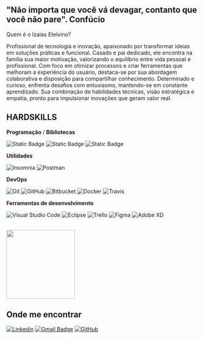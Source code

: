

## "Não importa que você vá devagar, contanto que você não pare". Confúcio

Quem é o Izaias Etelvino?  

Profissional de tecnologia e inovação, apaixonado por transformar ideias em soluções práticas e funcional. Casado e pai dedicado, ele encontra na família sua maior motivação, valorizando o equilíbrio entre vida pessoal e profissional. 
Com foco em otimizar processos e criar ferramentas que melhoram a experiência do usuário, destaca-se por sua abordagem colaborativa e disposição para compartilhar conhecimento. 
Determinado e curioso, enfrenta desafios com entusiasmo, mantendo-se em constante aprendizado. Sua combinação de habilidades técnicas, visão estratégica e empatia, pronto para impulsionar inovações que geram valor real.


## HARDSKILLS 

**Programação** / **Bibliotecas**

![Static Badge](https://img.shields.io/badge/Python-blue)
![Static Badge](https://img.shields.io/badge/R-gray)
![Static Badge](https://img.shields.io/badge/Pandas-purple)



**Utilidades**

![Insomnia](https://img.shields.io/badge/-Insomnia-333333?style=flat&logo=insomnia)
![Postman](https://img.shields.io/badge/-Postman-333333?style=flat&logo=postman)

**DevOps**

![Git](https://img.shields.io/badge/-Git-333333?style=flat&logo=git)
![GitHub](https://img.shields.io/badge/-GitHub-333333?style=flat&logo=github)
![Bitbucket](https://img.shields.io/badge/-Bitbucket-333333?style=flat&logo=bitbucket)
![Docker](https://img.shields.io/badge/-Docker-333333?style=flat&logo=docker)
![Travis](https://img.shields.io/badge/-Travis-333333?style=flat&logo=travis)

**Ferramentas de desenvolvimento**

![Visual Studio Code](https://img.shields.io/badge/-Visual%20Studio%20Code-333333?style=flat&logo=visual-studio-code&logoColor=007ACC)
![Eclipse](https://img.shields.io/badge/-Eclipse-333333?style=flat&logo=eclipse-ide&logoColor=2C2255)
![Trello](https://img.shields.io/badge/-Trello-333333?style=flat&logo=trello&logoColor=007ACC)
![Figma](https://img.shields.io/badge/-Figma-333333?style=flat&logo=figma&logoColor=007ACC)
![Adobe XD](https://img.shields.io/badge/-Adobe%20XD-333333?style=flat&logo=adobe-xd&logoColor=007ACC)

<br/>

<a href="https://github.com/iuricode" title="Perfil do Iuri">
  <img height="180em" src="https://github-readme-stats.vercel.app/api?username=iuricode&theme=dracula&show_icons=true" />
</a>

## Onde me encontrar

[![Linkedin](https://img.shields.io/badge/-username-blue?style=flat-square&logo=Linkedin&logoColor=white&link=LINK-DO-SEU-LINKEDIN)](LINK-DO-SEU-LINKEDIN)
[![Gmail Badge](https://img.shields.io/badge/-seuemail@email.com-006bed?style=flat-square&logo=Gmail&logoColor=white&link=mailto:SEU-EMAIL)](mailto:SEU-EMAIL)
[![GitHub](https://img.shields.io/github/followers/iuricode?label=follow&style=social)](LINK-DO-SEU-GITHUB)
